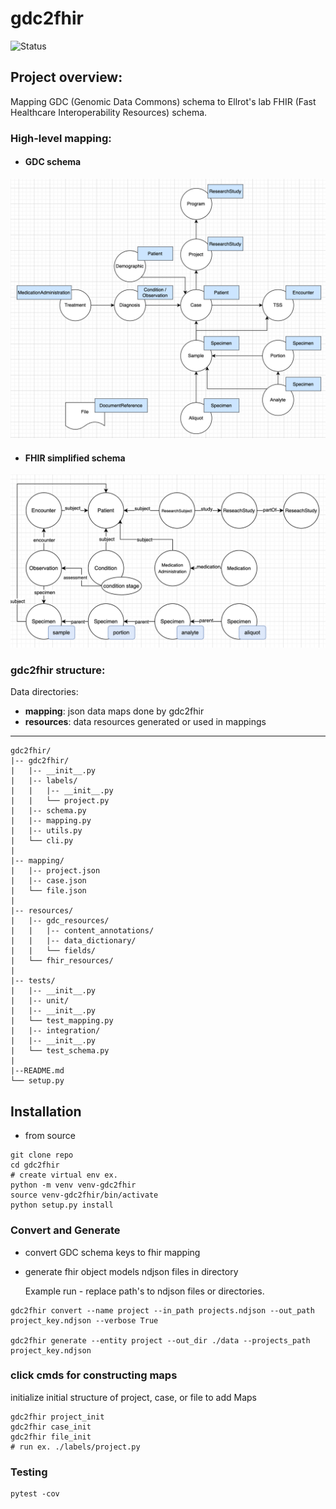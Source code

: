 # gdc2fhir
![Status](https://img.shields.io/badge/Status-In%20Progress-yellow)

## Project overview: 
Mapping GDC (Genomic Data Commons) schema to Ellrot's lab FHIR (Fast Healthcare Interoperability Resources) schema.

### High-level mapping:
- #### GDC schema 
![mapping](./imgs/high-level.png)

- #### FHIR simplified schema 
![mapping](./imgs/gdc-fhir.png)


### gdc2fhir structure:

Data directories:
- **mapping**: json data maps done by gdc2fhir
- **resources**: data resources generated or used in mappings

****
```
gdc2fhir/
|-- gdc2fhir/
|   |-- __init__.py
|   |-- labels/
|   |   |-- __init__.py
|   |   └── project.py
|   |-- schema.py
|   |-- mapping.py
|   |-- utils.py
|   └── cli.py
|   
|-- mapping/
|   |-- project.json
|   |-- case.json
|   └── file.json
|  
|-- resources/
|   |-- gdc_resources/
|   |   |-- content_annotations/
|   |   |-- data_dictionary/
|   |   └── fields/
|   └── fhir_resources/
| 
|-- tests/
|   |-- __init__.py
|   |-- unit/
|   |-- __init__.py
|   └── test_mapping.py
|   |-- integration/
|   |-- __init__.py
|   └── test_schema.py
|   
|--README.md
└── setup.py
```

## Installation

- from source 
```
git clone repo
cd gdc2fhir
# create virtual env ex. 
python -m venv venv-gdc2fhir
source venv-gdc2fhir/bin/activate
python setup.py install
```

### Convert and Generate
 
- convert GDC schema keys to fhir mapping
- generate fhir object models ndjson files in directory

  Example run - replace path's to ndjson files or directories. 
 
```
gdc2fhir convert --name project --in_path projects.ndjson --out_path project_key.ndjson --verbose True

gdc2fhir generate --entity project --out_dir ./data --projects_path project_key.ndjson

``` 

### click cmds for constructing maps

initialize initial structure of project, case, or file to add Maps

```
gdc2fhir project_init 
gdc2fhir case_init 
gdc2fhir file_init 
# run ex. ./labels/project.py 
```


### Testing 
```
pytest -cov 
```
